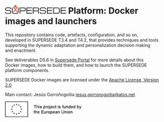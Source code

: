 
# [![SUPERSEDE](images/SUPERSEDE-logo.png)](https://www.supersede.eu/) Platform: Docker images and launchers
This repository contains code, artefacts, configuration, and so on, developed in SUPERSEDE T3.4 and T4.2, that provides techniques and tools supporting the dynamic adaptation and personalization decision making and enactment.

See deliverables D5.6 in [Supersede Portal](https://www.supersede.eu/) for more details about this Docker images, how to build them, and how to launch the SUPERSEDE platform components.

SUPERSEDE Docker images are licensed under the [Apache License, Version 2.0](http://www.apache.org/licenses/LICENSE-2.0)

Main contact: Jesús Gorroñogoitia <jesus.gorronogoitia@atos.net>

![Project funded by the European Union](images/european.union.logo.png)
